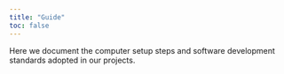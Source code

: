 ```yaml
---
title: "Guide"
toc: false
---
```


Here we document the computer setup steps and software development standards adopted in our projects.